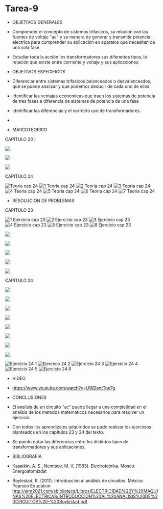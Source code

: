 # Tarea-9

- OBJETIVOS GENERALES

- Comprender el concepto de sistemas trifasicos, su relacion con las fuentes de voltaje "ac" y su manera de generar y transmitir potencia electrica para comprender su aplicacion en aparatos que necesitan de una sola fase.

- Estudiar toda la acción los transformadores sus diferentes tipos, la relación que existe entre corriente y voltaje y sus aplicaciones. 

- OBJETIVOS ESPECIFICOS

- Diferenciar entre sistemas trifasicos balanceados o desvalanceados, qué se puede analizar y que podemos deducir de cada uno de ellos

- Identificar las ventajas economicas que traen los sistemas de potencia de tres fases a diferencia de sistemas de potencia de una fase

- Identificar las diferencias y el correcto uso de transformadores. 
-
- MARCOTEORICO

CAPITULO 23 )

![](https://user-images.githubusercontent.com/84998005/132492583-0928d0fe-7593-45df-97aa-d5b3ffd08ef2.png)

![](https://user-images.githubusercontent.com/84998013/132436458-0f82cdd9-b0d8-4e2b-bf7e-efd93d011832.png)

![](https://user-images.githubusercontent.com/84998013/132436554-05b841de-6405-4bc4-b4c0-a8c4c931d43f.png)


CAPITULO 24

![Teoria cap 24](https://user-images.githubusercontent.com/84397282/132431672-b2eab86b-3b23-4e7e-90a4-93037427af7b.jpg)
![1 Teoria cap 24](https://user-images.githubusercontent.com/84397282/132431663-c171709f-1dc4-4108-ae3e-bfc9cfa868f7.jpg)
![2 Teoria cap 24](https://user-images.githubusercontent.com/84397282/132431665-2b528b0d-2f12-43e4-969b-e28b43712c75.jpg)
![3 Teoria cap 24](https://user-images.githubusercontent.com/84397282/132431666-25df8414-9980-4d66-91d0-0fc6fe115ee6.jpg)
![4 Teoria cap 24](https://user-images.githubusercontent.com/84397282/132431667-1b28ff91-6e0b-4199-adb3-f7a06ff3ec79.jpg)
![5 Teoria cap 24](https://user-images.githubusercontent.com/84397282/132431669-0391219b-200e-4e77-859a-d3e21c805029.jpg)
![6 Teoria cap 24](https://user-images.githubusercontent.com/84397282/132431670-5abf0f00-28bd-47d5-8a26-b8e5ed9677cb.jpg)
![7 Teoria cap 24](https://user-images.githubusercontent.com/84397282/132431671-f5b322c9-cea9-47ea-b114-34b91d5c0271.jpg)


- RESOLUCION DE PROBLEMAS

CAPITULO 23


![1 Ejercicio cap 23](https://user-images.githubusercontent.com/84397282/132444588-cc86853b-3c1e-42bb-881f-e427aa72fac4.jpg)
![2 Ejercicio cap 23](https://user-images.githubusercontent.com/84397282/132444592-88011057-42a5-4db7-be7d-8dce2a7557bc.jpg)
![3 Ejercicio cap 23](https://user-images.githubusercontent.com/84397282/132444598-31e8f425-2d04-428e-8ef0-122a3e1f95ae.jpg)
![4 Ejercicio cap 23](https://user-images.githubusercontent.com/84397282/132444603-eb663e5a-a117-4498-bc4a-2f16a081fad0.jpg)
![5 Ejercicio cap 23](https://user-images.githubusercontent.com/84397282/132444611-ebc55a29-f002-46bd-aa03-c66a83d3edf5.jpg)
![6 Ejercicio cap 23](https://user-images.githubusercontent.com/84397282/132444617-30f1ac10-ca29-4c6a-be29-707a9bcea069.jpg)

![](https://user-images.githubusercontent.com/84998013/132437813-f72f2385-1c0d-4107-aec4-c5c7d5140652.png)

![](https://user-images.githubusercontent.com/84998013/132437901-65499294-3c5b-4777-a308-e10a96e1ff13.png)

![](https://user-images.githubusercontent.com/84998013/132438055-cad4c25c-516e-46c6-bc21-8aa426df7836.png)

![](https://user-images.githubusercontent.com/84998013/132438096-6f995cdc-10c9-4e9f-89cc-e333ee38f50c.png)

![](https://user-images.githubusercontent.com/84998013/132438186-1c5bea58-206e-4524-984b-95a2613bfbb3.png)

CAPITULO 24


![](https://user-images.githubusercontent.com/84998013/132438255-06692ead-e1e4-4fa9-948b-ba817acbf4fb.png)

![](https://user-images.githubusercontent.com/84998013/132438338-13f14e5e-1146-4e99-87e5-383f6668a5bc.png)

![](https://user-images.githubusercontent.com/84998013/132438402-f4843ec8-7773-49dc-8c31-63beddd752f4.png)

![](https://user-images.githubusercontent.com/84998013/132438433-2fd98f80-23d5-4749-bf9f-25b7a4eb65b1.png)

![](https://user-images.githubusercontent.com/84998013/132438470-84143c4c-b6a8-4e1d-abc2-8a58c6c7d818.png)

![](https://user-images.githubusercontent.com/84998013/132438505-a301b5f4-bdba-46bd-9436-a30cfd4b382e.png)


![](https://user-images.githubusercontent.com/84998013/132438597-6cca6c88-04d1-462a-8397-59f8a99b8c64.png)

![](https://user-images.githubusercontent.com/84998013/132438637-2e80f319-d7ed-4343-9d9f-5f2b71abad5f.png)

![Ejercicio 24 1](https://user-images.githubusercontent.com/84397282/132462938-5bbbb104-83be-4df2-8b34-6416bf1addc0.jpg)
![Ejercicio 24 2](https://user-images.githubusercontent.com/84397282/132462942-16324fd4-6deb-4d58-86e5-2ee5c1cc4728.jpg)
![Ejercicio 24 3](https://user-images.githubusercontent.com/84397282/132462946-ead21928-411f-40cf-a2e1-069d1e0c1e29.jpg)
![Ejercicio 24 4](https://user-images.githubusercontent.com/84397282/132462949-5edc859c-f6b6-4208-b0b8-025ed5382c58.jpg)
![Ejercicio 24 5](https://user-images.githubusercontent.com/84397282/132462950-e9628dd7-9c52-4eb3-b2cf-261c1387fc25.jpg)
![Ejercicio 24 6](https://user-images.githubusercontent.com/84397282/132462952-a152f836-aa9d-48c1-945c-326218f9ba52.jpg)

- VIDEO

- https://www.youtube.com/watch?v=UWDentTne7g


- CONCLUSIONES

- El analisis de un circuito "ac" puede llegar a una complejidad en el analisis de los metodos matematicos necesarios para resolver un ejercicio

- Con todos los aprendizajes adquiridos se pudo realizar los ejercicios planteados en los capítulos 23 y 24 del texto. 

- Se puedo notar las diferencias entre los distintos tipos de transformadores y sus aplicaciones. 

- BIBLIOGRAFIA

- Kasatkin, A. S., Nemtsov, M. V. (1983). Electrotejnika. Moscú: Energoatomizdat
- Boylestad, R. (2011). Introducción al análisis de circuitos. México: Pearson Education    http://etm2021.com/sbiblioteca/Libros/ELECTRICIDAD%20Y%20MAQUINAS%20ELECTRICAS/INTRODUCCION%20AL%20ANALISIS%20DE%20CIRCUITOS%20-%20Boylestad.pdf
